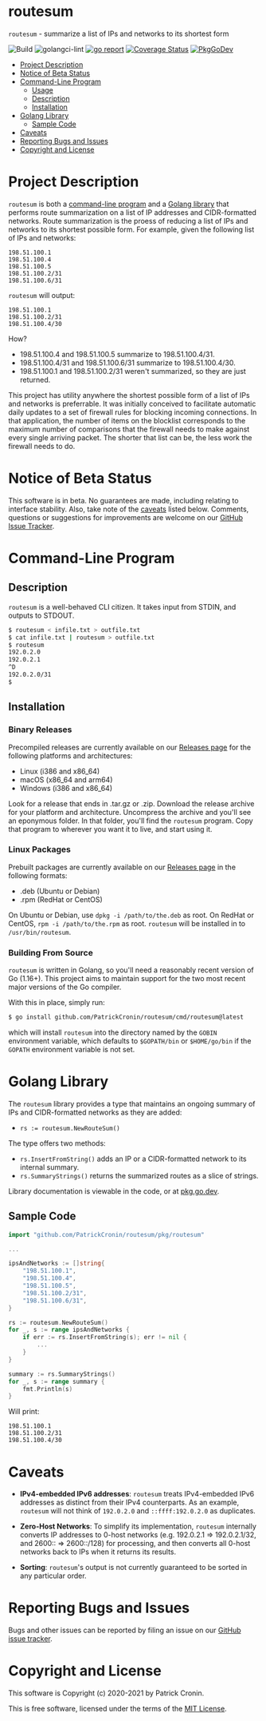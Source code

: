 # routesum

`routesum` - summarize a list of IPs and networks to its shortest form

![Build](https://github.com/PatrickCronin/routesum/workflows/Build/badge.svg)
![golangci-lint](https://github.com/PatrickCronin/routesum/workflows/golangci-lint/badge.svg)
[![go report](https://goreportcard.com/badge/github.com/PatrickCronin/routesum)](https://goreportcard.com/badge/github.com/PatrickCronin/routesum)
[![Coverage
Status](https://coveralls.io/repos/github/PatrickCronin/routesum/badge.svg)](https://coveralls.io/github/PatrickCronin/routesum)
[![PkgGoDev](https://pkg.go.dev/badge/github.com/PatrickCronin/routesum/pkg/routesum)](https://pkg.go.dev/github.com/PatrickCronin/routesum/pkg/routesum)

* [Project Description](#project-description)
* [Notice of Beta Status](#notice-of-beta-status)
* [Command-Line Program](#command-line-program)
  * [Usage](#usage)
  * [Description](#description)
  * [Installation](#installation)
* [Golang Library](#golang-library)
  * [Sample Code](#sample-code)
* [Caveats](#caveats)
* [Reporting Bugs and Issues](#reporting-bugs-and-issues)
* [Copyright and License](#copyright-and-license)

# Project Description

`routesum` is both a [command-line program](#command-line-program) and a [Golang
library](#golang-library) that performs route summarization on a list of IP
addresses and CIDR-formatted networks. Route summarization is the proess of
reducing a list of IPs and networks to its shortest possible form. For example,
given the following list of IPs and networks:

    198.51.100.1
    198.51.100.4
    198.51.100.5
    198.51.100.2/31
    198.51.100.6/31

`routesum` will output:

    198.51.100.1
    198.51.100.2/31
    198.51.100.4/30

How?

* 198.51.100.4 and 198.51.100.5 summarize to 198.51.100.4/31.
* 198.51.100.4/31 and 198.51.100.6/31 summarize to 198.51.100.4/30.
* 198.51.100.1 and 198.51.100.2/31 weren't summarized, so they are just
  returned.

This project has utility anywhere the shortest possible form of a list of IPs
and networks is preferrable. It was initially conceived to facilitate automatic
daily updates to a set of firewall rules for blocking incoming connections. In
that application, the number of items on the blocklist corresponds to the
maximum number of comparisons that the firewall needs to make against every
single arriving packet. The shorter that list can be, the less work the firewall
needs to do.

# Notice of Beta Status

This software is in beta. No guarantees are made, including relating to
interface stability. Also, take note of the [caveats](#caveats) listed below.
Comments, questions or suggestions for improvements are welcome on our
[GitHub Issue Tracker](https://github.com/PatrickCronin/routesum/issues).

# Command-Line Program

## Description

`routesum` is a well-behaved CLI citizen. It takes input from STDIN, and outputs
to STDOUT.

```bash
$ routesum < infile.txt > outfile.txt
$ cat infile.txt | routesum > outfile.txt
$ routesum
192.0.2.0
192.0.2.1
^D
192.0.2.0/31
$
```

## Installation

### Binary Releases

Precompiled releases are currently available on our [Releases
page](https://github.com/PatrickCronin/routesum/releases) for the following
platforms and architectures:

* Linux (i386 and x86_64)
* macOS (x86_64 and arm64)
* Windows (i386 and x86_64)

Look for a release that ends in .tar.gz or .zip. Download the release archive
for your platform and architecture.  Uncompress the archive and you'll see an
eponymous folder. In that folder, you'll find the `routesum` program. Copy that
program to wherever you want it to live, and start using it.

### Linux Packages

Prebuilt packages are currently available on our [Releases
page](https://github.com/PatrickCronin/routesum/releases) in the following
formats:

* .deb (Ubuntu or Debian)
* .rpm (RedHat or CentOS)

On Ubuntu or Debian, use `dpkg -i /path/to/the.deb` as root. On RedHat or
CentOS, `rpm -i /path/to/the.rpm` as root. `routesum` will be installed in to
`/usr/bin/routesum`.

### Building From Source

`routesum` is written in Golang, so you'll need a reasonably recent version of
Go (1.16+). This project aims to maintain support for the two most recent major
versions of the Go compiler.

With this in place, simply run:

```bash
$ go install github.com/PatrickCronin/routesum/cmd/routesum@latest
```

which will install `routesum` into the directory named by the `GOBIN`
environment variable, which defaults to `$GOPATH/bin` or `$HOME/go/bin` if the
`GOPATH` environment variable is not set.

# Golang Library

The `routesum` library provides a type that maintains an ongoing summary of IPs
and CIDR-formatted networks as they are added:

* `rs := routesum.NewRouteSum()`

The type offers two methods:

* `rs.InsertFromString()` adds an IP or a CIDR-formatted network to its internal
  summary.
* `rs.SummaryStrings()` returns the summarized routes as a slice of strings.

Library documentation is viewable in the code, or at
[pkg.go.dev](https://pkg.go.dev/github.com/PatrickCronin/routesum/pkg/routesum).

## Sample Code

```go
import "github.com/PatrickCronin/routesum/pkg/routesum"

...

ipsAndNetworks := []string{
    "198.51.100.1",
    "198.51.100.4",
    "198.51.100.5",
    "198.51.100.2/31",
    "198.51.100.6/31",
}

rs := routesum.NewRouteSum()
for _, s := range ipsAndNetworks {
    if err := rs.InsertFromString(s); err != nil {
        ...
    }
}

summary := rs.SummaryStrings()
for _, s := range summary {
    fmt.Println(s)
}
```

Will print:

```
198.51.100.1
198.51.100.2/31
198.51.100.4/30
```

# Caveats

* **IPv4-embedded IPv6 addresses**: `routesum` treats IPv4-embedded IPv6
  addresses as distinct from their IPv4 counterparts. As an example, `routesum`
  will not think of `192.0.2.0` and `::ffff:192.0.2.0` as duplicates.

* **Zero-Host Networks**: To simplify its implementation, `routesum` internally
  converts IP addresses to 0-host networks (e.g. 192.0.2.1 => 192.0.2.1/32, and
  2600:: => 2600::/128) for processing, and then converts all 0-host networks
  back to IPs when it returns its results.

* **Sorting**: `routesum`'s output is not currently guaranteed to be sorted in
  any particular order.

# Reporting Bugs and Issues

Bugs and other issues can be reported by filing an issue on our [GitHub issue
tracker](https://github.com/PatrickCronin/routesum/issues).

# Copyright and License

This software is Copyright (c) 2020-2021 by Patrick Cronin.

This is free software, licensed under the terms of the [MIT
License](https://github.com/PatrickCronin/routesum/LICENSE.md).

